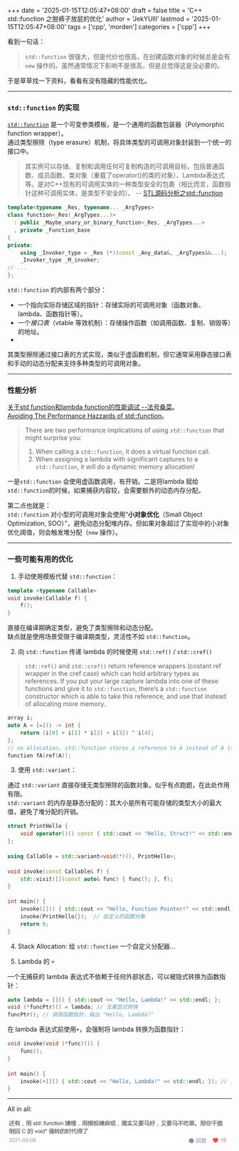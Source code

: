 +++
date = '2025-01-15T12:05:47+08:00'
draft = false
title = 'C++ std::function 之脱裤子放屁的优化'
author = 'JekYUlll'
lastmod = '2025-01-15T12:05:47+08:00'
tags = ['cpp', 'morden']
categories = ['cpp']
+++

看到一句话：  

> `std::function` 很强大，但是代价也很高，在创建函数对象的时候总是会有 `new` 操作的。虽然通常情况下影响不是很高，但是总觉得这是没必要的。  

于是草草找一下资料，看看有没有隐藏的性能优化。

---

### `std::function` 的实现

[`std::function`](https://zh.cppreference.com/w/cpp/utility/functional/function) 是一个可变参类模板，是一个通用的函数包装器（Polymorphic function wrapper）。  
通过类型擦除（type erasure）机制，将具体类型的可调用对象封装到一个统一的接口中。  

> 其实例可以存储、复制和调用任何可复制构造的可调用目标，包括普通函数、成员函数、类对象（重载了operator()的类的对象）、Lambda表达式等。是对C++现有的可调用实体的一种类型安全的包裹（相比而言，函数指针这种可调用实体，是类型不安全的）。 -- [STL源码分析之std::function](https://zhuanlan.zhihu.com/p/560964284)


```cpp
template<typename _Res, typename... _ArgTypes>
class function<_Res(_ArgTypes...)>
  : public _Maybe_unary_or_binary_function<_Res, _ArgTypes...>
  , private _Function_base
{
private:
    using _Invoker_type = _Res (*)(const _Any_data&, _ArgTypes&&...);
    _Invoker_type _M_invoker;
// ...
};
```

`std::function` 的内部有两个部分：

- 一个指向实际存储区域的指针：存储实际的可调用对象（函数对象、lambda、函数指针等）。
- 一个*接口表*（vtable 等效机制）：存储操作函数（如调用函数、复制、销毁等）的地址。
- 
其类型擦除通过接口表的方式实现，类似于虚函数机制，但它通常采用静态接口表和手动的动态分配来支持多种类型的可调用对象。

---

### 性能分析

[关于std function和lambda function的性能调试 --法号桑菜](https://zhuanlan.zhihu.com/p/370563773)。  
[Avoiding The Performance Hazzards of std::function](https://blog.demofox.org/2015/02/25/avoiding-the-performance-hazzards-of-stdfunction/)。

> There are two performance implications of using `std::function` that might surprise you:
> 1. When calling a `std::function`, it does a virtual function call.
> 2. When assigning a lambda with significant captures to a `std::function`, it will do a dynamic memory allocation!

一是`std::function` 会使用虚函数调用，有开销。二是将lambda 赋给`std::function`的时候，如果捕获内容较，会需要额外的动态内存分配。

第二点也就是：  
`std::function` 对小型的可调用对象会使用“**小对象优化**（Small Object Optimization, SOO）”，避免动态分配堆内存。但如果对象超过了实现中的小对象优化阈值，则会触发堆分配（`new` 操作）。  

---

### 一些可能有用的优化

1. 手动使用模板代替 `std::function`：

```cpp
template <typename Callable>
void invoke(Callable f) {
    f();
}
```
直接在编译期确定类型，避免了类型擦除和动态分配。  
缺点就是使用场景受限于编译期类型，灵活性不如 `std::function`。

2. 向 `std::function` 传递 lambda 的时候使用 `std::ref()` / `std::cref()` 

> `std::ref()` and `std::cref()` return reference wrappers (costant ref wrapper in the cref case) which can hold arbitrary types as references. If you put your large capture lambda into one of these functions and give it to `std::function`, there’s a `std::function` constructor which is able to take this reference, and use that instead of allocating more memory.

```cpp
array i;
auto A = [=]() -> int {
    return (i[0] + i[1] * i[2] + i[3]) ^ i[4];
};
// no allocation, std::function stores a reference to A instead of A itself
function fA(ref(A));
```

3. 使用 `std::variant`：

通过 `std::variant` 直接存储无类型擦除的函数对象。似乎有点跑题，在此处作用有限。  
`std::variant` 的内存是静态分配的：其大小是所有可能存储的类型大小的最大值，避免了堆分配的开销。

```cpp
struct PrintHello {
    void operator()() const { std::cout << "Hello, Struct!" << std::endl; }
};

using Callable = std::variant<void(*)(), PrintHello>;

void invoke(const Callable& f) {
    std::visit([](const auto& func) { func(); }, f);
}

int main() {
    invoke([]() { std::cout << "Hello, Function Pointer!" << std::endl; });  // 函数指针
    invoke(PrintHello{});  // 自定义的函数对象
    return 0;
}
```

4. Stack Allocation: 给 `std::function` 一个自定义分配器...

5. Lambda 的 `+` 

一个无捕获的 lambda 表达式不依赖于任何外部状态，可以被隐式转换为函数指针：

```cpp
auto lambda = []() { std::cout << "Hello, Lambda!" << std::endl; };
void (*funcPtr)() = lambda; // 无需显式转换
funcPtr(); // 调用函数指针，输出 "Hello, Lambda!"
```
在 lambda 表达式前使用`+`，会强制将 lambda 转换为函数指针：

```cpp
void invoke(void (*func)()) {
    func();
}

int main() {
    invoke(+[]() { std::cout << "Hello, Lambda!" << std::endl; }); // 显式转换为函数指针
}
```

---

All in all: 

![确实](images/stdfunction.png)


